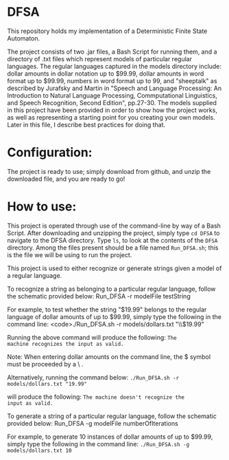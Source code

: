 # DFSA
This repository holds my implementation of a Deterministic Finite State Automaton.

The project consists of two .jar files, a Bash Script for running them, and a directory of .txt files which represent models of particular regular languages.  The regular languages captured in the models directory include: dollar amounts in dollar notation up to $99.99, dollar amounts in word format up to $99.99, numbers in word format up to 99, and "sheeptalk" as described by Jurafsky and Martin in "Speech and Language Processing: An Introduction to Natural Language Processing, Commputational Linguistics, and Speech Recognition, Second Edition", pp.27-30.  The models supplied in this project have been provided in order to show how the project works, as well as representing a starting point for you creating your own models.  Later in this file, I describe best practices for doing that.

Configuration:
=================
The project is ready to use; simply download from github, and unzip the downloaded file, and you are ready to go!

How to use:
=================
This project is operated through use of the command-line by way of a Bash Script.  After downloading and unzipping the project, simply type <code>cd DFSA</code> to navigate to the DFSA directory.  Type <code>ls</code>, to look at the contents of the <code>DFSA</code> directory.  Among the files present should be a file named <code>Run_DFSA.sh</code>; this is the file we will be using to run the project.

This project is used to either recognize or generate strings given a model of a regular language.

To recognize a string as belonging to a particular regular language, follow the schematic provided below:
Run_DFSA -r modelFile testString

For example, to test whether the string "$19.99" belongs to the regular language of dollar amounts of up to $99.99, simply type the following in the command line:
<code>./Run_DFSA.sh -r models/dollars.txt "\\$19.99"</code>

Running the above command will produce the following:
<code>The machine recognizes the input as valid.</code>

Note: When entering dollar amounts on the command line, the $ symbol must be proceeded by a \ .

Alternatively, running the command below:
<code>./Run_DFSA.sh -r models/dollars.txt "19.99"</code>

will produce the following:
<code>The machine doesn't recognize the input as valid.</code>

To generate a string of a particular regular language, follow the schematic provided below:
Run_DFSA -g modelFile numberOfIterations

For example, to generate 10 instances of dollar amounts of up to $99.99, simply type the following in the command line:
<code>./Run_DFSA.sh -g models/dollars.txt 10</code>
